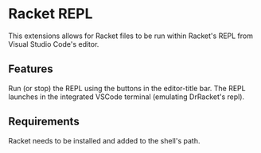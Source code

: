 # Racket REPL

This extensions allows for Racket files to be run within Racket's REPL from Visual Studio Code's editor.

## Features

Run (or stop) the REPL using the buttons in the editor-title bar.
The REPL launches in the integrated VSCode terminal (emulating DrRacket's repl).

## Requirements

Racket needs to be installed and added to the shell's path.